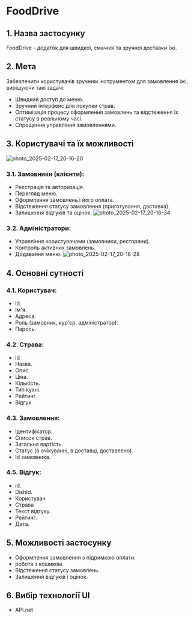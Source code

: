 # FoodDrive

## 1. Назва застосунку
FoodDrive - додаток для швидкої, смачної та зручної доставки їжі.

## 2. Мета
Забезпечити користувачів зручним інструментом для замовлення їжі, вирішуючи такі задачі:
- Швидкий доступ до меню.
- Зручний інтерфейс для покупки страв.
- Оптимізація процесу оформлення замовлень та відстеження їх статусу в реальному часі.
- Спрощення управління замовленнями.

## 3. Користувачі та їх можливості
![photo_2025-02-17_20-16-20](https://github.com/user-attachments/assets/1da3d6ec-14e7-48d8-8bf3-4086aa9d2436)
### 3.1. Замовники (клієнти):
- Реєстрація та авторизація.
- Перегляд меню.
- Оформлення замовлень і його оплата.
- Відстеження статусу замовлення (приготування, доставка).
- Залишення відгуків та оцінок.
![photo_2025-02-17_20-16-34](https://github.com/user-attachments/assets/62a62423-9341-4b4d-ad68-f72a8c92b759)

### 3.2. Адміністратори:
- Управління користувачами (замовники, ресторани).
- Контроль активних замовлень.
- Додавання меню.
![photo_2025-02-17_20-16-28](https://github.com/user-attachments/assets/5b798fb9-7747-4918-93b4-55cea8e0d28e)

## 4. Основні сутності
### 4.1. Користувач:
- id.
- Ім'я.
- Адреса.
- Роль (замовник, кур'єр, адміністратор).
- Пароль.

### 4.2. Страва:
- id
- Назва.
- Опис.
- Ціна.
- Кількість.
- Тип кухні.
- Рейтинг.
- Відгук

### 4.3. Замовлення:
- Ідентифікатор.
- Список страв.
- Загальна вартість.
- Статус (в очікуванні, в доставці, доставлено).
- Id замовника.

### 4.5. Відгук:
-  id.
-  DishId.
- Користувач
- Страва
- Текст відгуку.
- Рейтинг.
- Дата.

## 5. Можливості застосунку
- Оформлення замовлення з підримкою оплати.
- робота з кошиком.
- Відстеження статусу замовлень.
- Залишення відгуків і оцінок.

## 6. Вибір технології UI
- API.net
